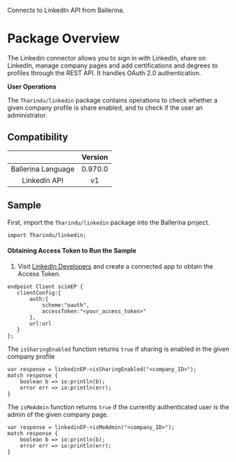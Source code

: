 Connects to LinkedIn API from Ballerina.

# Package Overview
 
The Linkedin connector allows you to sign in with LinkedIn, share on LinkedIn, manage company pages and add 
certifications and degrees to profiles through the REST API. It handles OAuth 2.0 authentication. 

**User Operations**

The `Tharindu/linkedin` package contains operations to check whether a given company profile is share enabled, and to 
check if the user an administrator. 

## Compatibility

|                                 |       Version                  |
|  :---------------------------:  |  :---------------------------: |
|  Ballerina Language             |   0.970.0                 |
|  LinkedIn API                       |  v1 |

## Sample
First, import the `Tharindu/linkedin` package into the Ballerina project.

```ballerina
import Tharindu/linkedin;
```
#### Obtaining Access Token to Run the Sample

1. Visit [LinkedIn Developers](https://developer.linkedin.com/docs) and create a connected app to obtain the Access 
Token.

```ballerina
endpoint Client scimEP {
   clientConfig:{
       auth:{
           scheme:"oauth",
           accessToken:"<your_access_token>"
       },
       url:url
   }
};
```

The `isSharingEnabled` function returns `true` if sharing is enabled in the given company profile

```ballerina
var response = linkedinEP->isSharingEnabled("<company_ID>");
match response {
    boolean b => io:println(b);
    error err => io:println(err);
}
```
The `isMeAdmin` function returns `true` if the currently authenticated user is the admin of the given company page.

```ballerina
var response = linkedinEP->isMeAdmin("<company_ID>");
match response {
    boolean b => io:println(b);
    error err => io:println(err);
}
```